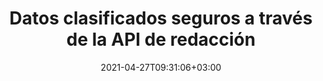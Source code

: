 ---
############################# Static ############################
layout: "product"
date: 2021-04-27T09:31:06+03:00
draft: false

product: "Redaction"
product_tag: "redaction"
platform: "Python via .NET"
platform_tag: "python-net"

############################# Head ############################
head_title: "API de redacción de Python via .NET | Ocultar texto privado de imágenes PDF Word Excel"
head_description: "API de redacción de documentos para Python. Redactar, ocultar o eliminar contenido confidencial de PDF, Microsoft Word, Excel, presentaciones e imágenes rasterizadas."

############################# Header ############################
title: "Datos clasificados seguros a través de la API de redacción"
description: "Redacte, oculte o elimine contenido confidencial y metadatos de documentos, hojas de trabajo, presentaciones, PDF y archivos de imágenes rasterizadas mediante la API de Python."
button:
    enable: true

############################# SubMenu ############################
submenu:
    enable: true
    
    left:
        img_alt: "GroupDocs.Redaction for Python via .NET"
        image: "/border/groupdocs-redaction-python-net.svg"
        product: "GroupDocs.Redaction"
        platform: "Python via .NET"

    middle:
        button:
            # button loop
            - link: "#overview"
              text: "Visión de conjunto"

            # button loop
            - link: "#features"
              text: "Características"

            # button loop
            - link: "#support"
              text: "Support"

            # button loop
            - link: "https://products.groupdocs.app/redaction"
              text: "Live Demo"

            # button loop
            - link: "https://purchase.groupdocs.com/pricing/redaction/net"
              text: "Precios"

    right:
        link_download: "https://downloads.groupdocs.com/redaction"
        link_learn: "https://docs.groupdocs.com/redaction/python-net/"
        link_buy: "https://purchase.groupdocs.com"

############################# Overview ############################
overview:
    enable: true
    content: |
      GroupDocs.Redaction para Python es una biblioteca API que lo ayuda a borrar datos confidenciales y clasificados de varios formatos de archivo, como Microsoft Word, Excel, PowerPoint y PDF. La interfaz independiente de formato de nuestra API de Redacción admite la redacción de varios tipos, por ejemplo, redacción de texto, redacción de metadatos, redacción de anotaciones y redacción de documentos tabulares. GroupDocs.Redaction para .NET API también le permite redactar archivos protegidos con contraseña. Puede guardar el documento en su formato original, así como crear un documento PDF desinfectado con imágenes rasterizadas de las páginas originales.
    tabs:
      enable: true
      
      ## TAB ONE ##
      tab_one:
        description: |
          A continuación se muestra una descripción general de GroupDocs.Redaction para Python:
      
        right:
          enable: true
          icon: "fab fa-html5"
          title: "Visión de conjunto"
          content: |
            * Redactar texto
            * Redactar metadatos
            * Redactar anotación
            * Redactar documento tabular
            * Redactar archivos protegidos
            * Personalización
      
      ## TAB TWO ##
      tab_two:
        description: |
          GroupDocs.Redaction para .Python admite los siguientes [formatos de archivo de documento] (https://docs.groupdocs.com/redaction/python-net/supported-document-formats/):

        right:
          enable: true
          table:
            # table loop
            - title: "Redactar texto, Metadata & Comments"
              content: |
                * **Word**: DOC, DOCX, DOT, ODT, DOTX, DOCM, DOTM, RTF
                * **Excel**: XLS, XLSX, XLT, XLTX, XLSM, XLTM, CSV
                * **PowerPoint**: PPT, PPTX, PPS, PPSX, POTX, PPTM, PPSM, POTM
                * **Fixed Layout**: PDF
                * **Raster Images**: JPG, BMP, PNG, GIF, TIFF

      ## TAB THREE ##
      tab_three:
        description: |
          GroupDocs.Redaction for Python via .NET apoya siguiendo Sistemas operativos, Frameworks & Gerente de empaquetacións:
        
        left:
          enable: true
          table:
            # table loop
            - icon: "fab fa-windows"
              title: "Sistemas operativos"
              content: |
                * any 32-bit or 64-bit operating system where .NET 6 is installed
                * Mac OS X and so far only the ARM64 architecture
                * Microsoft Windows Server 2003 and later
                * Microsoft Windows XP (x64, x86)
                * Microsoft Windows Vista (x64, x86)
                * Microsoft Windows 7, 8, 8.1 (x64, x86)
                * Microsoft Windows 10 (x64, x86)
                * Microsoft Windows 11 (x64)

            # table loop
            - icon: "fas fa-code"
              title: "Marcos compatibles"
              content: |
                * .NET 6 or higher

        right:
          enable: true
          table:
            # table loop
            - icon: "fas fa-box"
              title: "Gerente de empaquetación"
              content: |
                * PyPi

            # table loop
            - icon: "fas fa-tools"
              title: "Entornos de desarrollo"
              content: |
                * Atom
                * Sublime
                * Microsoft Visual Code
                * Microsoft Visual Studio


############################# Features ############################
features:
    enable: true
    title: "GroupDocs.Redaction for Python via .NET Características"

    feature:
      # feature loop
      - icon: "fas fa-copy"
        content: "Realice búsquedas con distinción entre mayúsculas y minúsculas para la redacción de frases exactas"

      # feature loop
      - icon: "fas fa-eye"
        content: "Use el cuadro de color para ocultar el texto redactado en lugar del reemplazo de cadenas"

      # feature loop
      - icon: "fas fa-bolt"
        content: "Localice y elimine cualquier texto mediante la búsqueda de expresiones regulares"
      
      # feature loop
      - icon: "fas fa-file-powerpoint"
        content: "Filtre toda o cualquier combinación de información de metadatos clasificados del documento"

      # feature loop
      - icon: "fas fa-code"
        content: "Borre rápidamente la información completa de metadatos de un documento específico"

      # feature loop
      - icon: "fas fa-cloud"
        content: "Establezca un alcance de la redacción en una hoja de trabajo y/o columna específica en Excel"

      # feature loop
      - icon: "fas fa-remove-format"
        content: "Eliminar todos los comentarios o comentarios específicos y otras anotaciones del documento"

      # feature loop
      - icon: "fas fa-comment-slash"
        content: "Busque y elimine datos confidenciales del texto de la anotación"

      # feature loop
      - icon: "fas fa-location-arrow"
        content: "Capacidad para trabajar con sus propios formatos y redacciones"

      # feature loop
      - icon: "fas fa-border-all"
        content: "Compatibilidad con formatos de imágenes de trama y redacciones de regiones de imágenes"

      # feature loop
      - icon: "fas fa-wrench"
        content: "Especifique un conjunto de reglas de redacción (política) en un archivo XML"

      # feature loop
      - icon: "fas fa-columns"
        content: "Especifique el rango de páginas y el nivel de cumplimiento de PDF durante la conversión a PDF"

      # feature loop
      - icon: "fas fa-file-word"
        content: "Editar o eliminar metadatos EXIF ​​de archivos de imagen"

      # feature loop
      - icon: "fas fa-envelope"
        content: "Redactar imágenes incrustadas dentro de los documentos PDF, Word y Presentation"

      # feature loop
      - icon: "fas fa-print"
        content: "Guardar una política de redacción como un archivo XML"

    more_feature:
      # more_feature_loop
      - title: "Redactar sus datos clasificados con facilidad y control"
        content: |
          GroupDocs.Redaction para Python API le otorga control total sobre cómo desea ocultar o borrar su información clasificada importante del documento compatible. Usar nuestra Redaction API es bastante simple y directo.  

          En el siguiente ejemplo, cargamos un documento compatible, redactamos cualquier texto, haciendo coincidir "2 dígitos, espacio o nada, 2 dígitos, nuevamente espacio y 6 dígitos" (como 12 34 567890) con un cuadro de color azul usando Python. Una vez hecho esto, guarda el documento en su formato original renombrándolo con un sufijo agregado "_Redactado":

          ```python
            import groupdocs.redaction as gr
            import groupdocs.redaction.redactions as grr
            import groupdocs.pydrawing as grd

            def run():

                # Specify the redaction options
                color = grd.Color.from_argb(255, 220, 20, 60)
                repl_opt = grr.ReplacementOptions(color)
                reg_red = grr.RegexRedaction("\\d{2}\\s*\\d{2}[^\\d]*\\d{6}", repl_opt)

                # Load the document to be redacted
                with gr.Redactor("source.pdf") as redactor:

                    # Apply the redaction
                    result = redactor.apply(reg_red)
        
                    # Save the redacted document
                    result_path = redactor.save()
          ```

############################# Support ############################
support:
    enable: true

############################# Solutions ############################
solutions:
    enable: true
    title: "GroupDocs.Redaction ofrece API de visualización de documentos para otros entornos de desarrollo populares"

    solution:
        # solution loop
        - img_alt: "GroupDocs.Redaction for Python via .NET"
          image: "/border/groupdocs-redaction-net.svg"
          product: "GroupDocs.Redaction"
          platform: ".NET"
          link: "/redaction/net/"

        # solution loop
        - img_alt: "GroupDocs.Redaction for Java"
          image: "/border/groupdocs-redaction-java.svg"
          product: "GroupDocs.Redaction"
          platform: "Java"
          link: "/redaction/java/"

############################# Back to top ###############################
back_to_top:
  enable: true
---